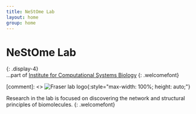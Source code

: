 ```yaml
---
title: NeStOme Lab
layout: home
group: home
---
```


# NeStOme Lab
{: .display-4}
<br>
...part of [Institute for Computational Systems Biology](https://www.baumbachlab.net/)
{: .welcomefont}

[comment]: <> ![Fraser lab logo](static/img/logo/jf_retreat_logo.svg){:style="max-width: 100%; height: auto;"}

Research in the lab is focused on discovering the network and structural principles of biomolecules.
{: .welcomefont}

